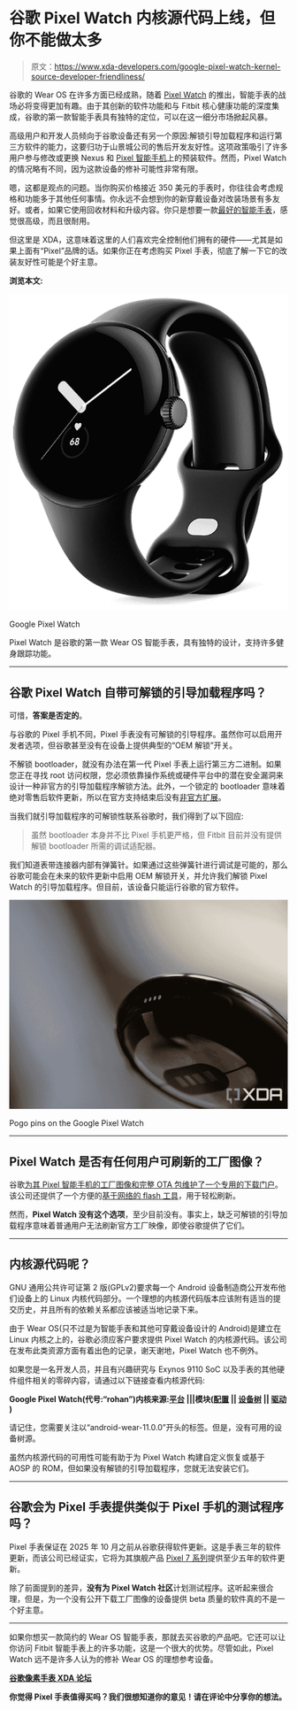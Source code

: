 # 谷歌 Pixel Watch 内核源代码上线，但你不能做太多

> 原文：<https://www.xda-developers.com/google-pixel-watch-kernel-source-developer-friendliness/>

谷歌的 Wear OS 在许多方面已经成熟，随着 [Pixel Watch](https://www.xda-developers.com/google-pixel-watch-hands-on/) 的推出，智能手表的战场必将变得更加有趣。由于其创新的软件功能和与 Fitbit 核心健康功能的深度集成，谷歌的第一款智能手表具有独特的定位，可以在这一细分市场掀起风暴。

高级用户和开发人员倾向于谷歌设备还有另一个原因:解锁引导加载程序和运行第三方软件的能力，这要归功于山景城公司的售后开发友好性。这项政策吸引了许多用户参与修改或更换 Nexus 和 [Pixel 智能手机](https://www.xda-developers.com/best-pixel-phones/)上的预装软件。然而，Pixel Watch 的情况略有不同，因为这款设备的修补可能性非常有限。

嗯，这都是观点的问题。当你购买价格接近 350 美元的手表时，你往往会考虑规格和功能多于其他任何事情。你永远不会想到你的新穿戴设备对改装场景有多友好。或者，如果它使用回收材料和升级内容。你只是想要一款[最好的智能手表](https://www.xda-developers.com/best-smartwatches/)，感觉很高级，而且很耐用。

但这里是 XDA，这意味着这里的人们喜欢完全控制他们拥有的硬件——尤其是如果上面有“Pixel”品牌的话。如果你正在考虑购买 Pixel 手表，彻底了解一下它的改装友好性可能是个好主意。

**浏览本文:**

 <picture>![The Pixel Watch is Google's first Wear OS smartwatch featuring a unique design and support for a host of fitness tracking features.](img/2de2c0b60d9fb812f73d0958b948548e.png)</picture> 

Google Pixel Watch

Pixel Watch 是谷歌的第一款 Wear OS 智能手表，具有独特的设计，支持许多健身跟踪功能。

* * *

## 谷歌 Pixel Watch 自带可解锁的引导加载程序吗？

可惜，**答案是否定的**。

与谷歌的 Pixel 手机不同，Pixel 手表没有可解锁的引导程序。虽然你可以启用开发者选项，但谷歌甚至没有在设备上提供典型的“OEM 解锁”开关。

不解锁 bootloader，就没有办法在第一代 Pixel 手表上运行第三方二进制。如果您正在寻找 root 访问权限，您必须依靠操作系统或硬件平台中的潜在安全漏洞来设计一种非官方的引导加载程序解锁方法。此外，一个锁定的 bootloader 意味着绝对零售后软件更新，所以在官方支持结束后没有[非官方扩展](https://www.xda-developers.com/samsung-gear-s3-wear-os-port/)。

当我们就引导加载程序的可解锁性联系谷歌时，我们得到了以下回应:

> 虽然 bootloader 本身并不比 Pixel 手机更严格，但 Fitbit 目前并没有提供解锁 bootloader 所需的调试适配器。

我们知道表带连接器内部有弹簧针。如果通过这些弹簧针进行调试是可能的，那么谷歌可能会在未来的软件更新中启用 OEM 解锁开关，并允许我们解锁 Pixel Watch 的引导加载程序。但目前，该设备只能运行谷歌的官方软件。

 <picture>![Pogo pins on the Google Pixel Watch](img/396a2b605e648fd7978f9b582613781b.png)</picture> 

Pogo pins on the Google Pixel Watch

* * *

## Pixel Watch 是否有任何用户可刷新的工厂图像？

谷歌[为其 Pixel 智能手机的工厂图像和完整 OTA 包维护了一个专用的下载门户](https://developers.google.com/android/images)。该公司还提供了一个方便的[基于网络的 flash 工具](https://flash.android.com/)，用于轻松刷新。

然而，**Pixel Watch 没有这个选项**，至少目前没有。事实上，缺乏可解锁的引导加载程序意味着普通用户无法刷新官方工厂映像，即使谷歌提供了它们。

* * *

## 内核源代码呢？

GNU 通用公共许可证第 2 版(GPLv2)要求每一个 Android 设备制造商公开发布他们设备上的 Linux 内核代码部分。一个理想的内核源代码版本应该附有适当的提交历史，并且所有的依赖关系都应该被适当地记录下来。

由于 Wear OS(只不过是为智能手表和其他可穿戴设备设计的 Android)是建立在 Linux 内核之上的，谷歌必须应客户要求提供 Pixel Watch 的内核源代码。该公司在发布此类资源方面有着出色的记录，谢天谢地，Pixel Watch 也不例外。

如果您是一名开发人员，并且有兴趣研究与 Exynos 9110 SoC 以及手表的其他硬件组件相关的零碎内容，请通过以下链接查看内核源代码:

**Google Pixel Watch(代号:“rohan”)内核来源:[平台](https://android.googlesource.com/kernel/exynos/) |||模块([配置](https://android.googlesource.com/kernel/exynos-modules/config/) || [设备树](https://android.googlesource.com/kernel/exynos-modules/devicetree/) || [驱动](https://android.googlesource.com/kernel/exynos-modules/drivers/) )**

请记住，您需要关注以“android-wear-11.0.0”开头的标签。但是，没有可用的设备树源。

虽然内核源代码的可用性可能有助于为 Pixel Watch 构建自定义恢复或基于 AOSP 的 ROM，但如果没有解锁的引导加载程序，您就无法安装它们。

* * *

## 谷歌会为 Pixel 手表提供类似于 Pixel 手机的测试程序吗？

Pixel 手表保证在 2025 年 10 月之前从谷歌获得软件更新。这是手表三年的软件更新，而该公司已经证实，它将为其旗舰产品 [Pixel 7 系列](https://www.xda-developers.com/google-pixel-7-hands-on/)提供至少五年的软件更新。

除了前面提到的差异，**没有为 Pixel Watch 社区**计划测试程序。这听起来很合理，但是，为一个没有公开下载工厂图像的设备提供 beta 质量的软件真的不是一个好主意。

* * *

如果你想买一款简约的 Wear OS 智能手表，那就去买谷歌的产品吧。它还可以让你访问 Fitbit 智能手表上的许多功能，这是一个很大的优势。尽管如此，Pixel Watch 远不是许多人认为的修补 Wear OS 的理想参考设备。

**[谷歌像素手表 XDA 论坛](https://forum.xda-developers.com/f/google-pixel-watch.12613/)**

**你觉得 Pixel 手表值得买吗？我们很想知道你的意见！请在评论中分享你的想法。**